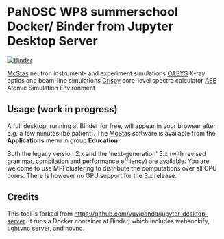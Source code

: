 # PaNOSC WP8 summerschool Docker/ Binder from Jupyter Desktop Server
[![Binder](https://mybinder.org/badge_logo.svg)](https://mybinder.org/v2/gh/pan-training/Docker/wp8-summerschool/master?urlpath=desktop)

[McStas](https://mcstas.org/) neutron instrument- and experiment simulations
[OASYS](https://www.aps.anl.gov/Science/Scientific-Software/OASYS) X-ray optics and beam-line simulations
[Crispy](https://www.esrf.fr/computing/scientific/crispy/) core-level spectra calculator
[ASE](https://wiki.fysik.dtu.dk/ase/) Atomic Simulation Environment

## Usage (work in progress)

A full desktop, running at Binder for free, will appear in your browser after e.g. a few minutes (be patient).
The [McStas](http://mcstas.org/) software is available from the __Applications__ menu in group __Education__.

Both the legacy version 2.x and the 'next-generation' 3.x (with revised grammar, compilation and performance effiiency) are available. You are welcome to use MPI clustering to distribute the computations over all CPU cores. There is however no GPU support for the 3.x release.

## Credits

This tool is forked from <https://github.com/yuvipanda/jupyter-desktop-server>.
It runs a Docker container at Binder, which includes websockify, tightvnc server, and novnc.
